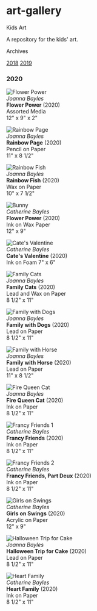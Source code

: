 # art-gallery
Kids Art

A repository for the kids' art.

Archives

[2018](https://github.com/joebayles/art-gallery/blob/master/2018.md)
[2019](https://github.com/joebayles/art-gallery/blob/master/2019.md)

### 2020

![Flower Power](https://github.com/joebayles/art-gallery/blob/master/2020/flower-power.jpg)  
*Joanna Bayles*\
__Flower Power__ (2020)  
Assorted Media  
12" x 9" x 2"

![Rainbow Page](https://github.com/joebayles/art-gallery/blob/master/2020/rainbow-page.jpg)  
*Joanna Bayles*\
__Rainbow Page__ (2020)  
Pencil on Paper  
11" x 8 1/2"

![Rainbow Fish](https://github.com/joebayles/art-gallery/blob/master/2020/rainbow-fish.jpg)  
*Joanna Bayles*\
__Rainbow Fish__ (2020)  
Wax on Paper  
10" x 7 1/2"

![Bunny](https://github.com/joebayles/art-gallery/blob/master/2020/bunny.jpg)  
*Catherine Bayles*\
__Flower Power__ (2020)  
Ink on Wax Paper  
12" x 9"

![Cate's Valentine](https://github.com/joebayles/art-gallery/blob/master/2020/cates-valentine.jpg)  
*Catherine Bayles*\
__Cate's Valentine__ (2020)  
Ink on Foam
7" x 6"

![Family Cats](https://github.com/joebayles/art-gallery/blob/master/2020/family-cats.jpg)  
*Joanna Bayles*\
__Family Cats__ (2020)  
Lead and Wax on Paper  
8 1/2" x 11"

![Family with Dogs](https://github.com/joebayles/art-gallery/blob/master/2020/family-with-dogs.jpg)  
*Joanna Bayles*\
__Family with Dogs__ (2020)  
Lead on Paper  
8 1/2" x 11"

![Family with Horse](https://github.com/joebayles/art-gallery/blob/master/2020/family-with-horse.jpg)  
*Joanna Bayles*\
__Family with Horse__ (2020)  
Lead on Paper  
11" x 8 1/2"

![Fire Queen Cat](https://github.com/joebayles/art-gallery/blob/master/2020/fire-queen-cat.jpg)  
*Joanna Bayles*\
__Fire Queen Cat__ (2020)  
Ink on Paper  
8 1/2" x 11"

![Francy Friends 1](https://github.com/joebayles/art-gallery/blob/master/2020/francy-friends.jpg)  
*Catherine Bayles*\
__Francy Friends__ (2020)  
Ink on Paper  
8 1/2" x 11"

![Francy Friends 2](https://github.com/joebayles/art-gallery/blob/master/2020/francy-friends-2.jpg)  
*Catherine Bayles*\
__Francy Friends, Part Deux__ (2020)  
Ink on Paper  
8 1/2" x 11"

![Girls on Swings](https://github.com/joebayles/art-gallery/blob/master/2020/girls-on-swings.jpg)  
*Catherine Bayles*\
__Girls on Swings__ (2020)  
Acrylic on Paper  
12" x 9"

![Halloween Trip for Cake](https://github.com/joebayles/art-gallery/blob/master/2020/halloween-trip-for-cake.jpg)  
*Joanna Bayles*\
__Halloween Trip for Cake__ (2020)  
Lead on Paper  
8 1/2" x 11"

![Heart Family](https://github.com/joebayles/art-gallery/blob/master/2020/heart-family.jpg)  
*Catherine Bayles*\
__Heart Family__ (2020)  
Ink on Paper  
8 1/2" x 11"